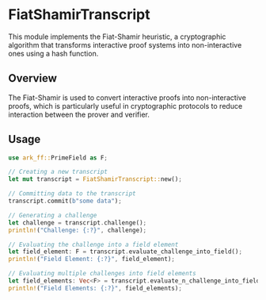 # FiatShamirTranscript
This module implements the Fiat-Shamir heuristic, a cryptographic algorithm that transforms interactive proof systems into non-interactive ones using a hash function.

## Overview
The Fiat-Shamir is used to convert interactive proofs into non-interactive proofs, which is particularly useful in cryptographic protocols to reduce interaction between the prover and verifier.

## Usage
```rs
use ark_ff::PrimeField as F;

// Creating a new transcript
let mut transcript = FiatShamirTranscript::new();

// Committing data to the transcript
transcript.commit(b"some data");

// Generating a challenge
let challenge = transcript.challenge();
println!("Challenge: {:?}", challenge);

// Evaluating the challenge into a field element
let field_element: F = transcript.evaluate_challenge_into_field();
println!("Field Element: {:?}", field_element);

// Evaluating multiple challenges into field elements
let field_elements: Vec<F> = transcript.evaluate_n_challenge_into_field(&3);
println!("Field Elements: {:?}", field_elements);
```
